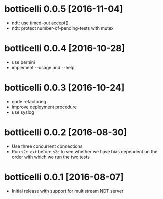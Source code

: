 # botticelli 0.0.5 [2016-11-04]

- ndt: use timed-out accept()
- ndt: protect number-of-pending-tests with mutex

# botticelli 0.0.4 [2016-10-28]

- use bernini
- implement --usage and --help

# botticelli 0.0.3 [2016-10-24]

- code refactoring
- improve deployment procedure
- use syslog

# botticelli 0.0.2 [2016-08-30]

- Use three concurrent connections
- Run `s2c_ext` before `s2c` to see whether we have bias dependent on the
  order with which we run the two tests

# botticelli 0.0.1 [2016-08-07]

- Initial release with support for multistream NDT server
